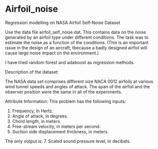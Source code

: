 # Airfoil_noise
Regression modelling on NASA Airfoil Self-Noise Dataset

Use the data file airfoil_self_noise.dat. This contains data on the noise generated by an airfoil type under different conditions. 
The task was to estimate the noise as a function of the conditions. (This is an important issue in the design of an aircraft, tbecause a badly designed airfoil will cause large noise impact on the environment.) 

I have tried random forest and adaboost as regression methods.

Description of the dataset:

The NASA data set comprises different size NACA 0012 airfoils at various wind tunnel speeds and angles of attack. The span of the airfoil and the observer position were the same in all of the experiments.

Attribute Information:
This problem has the following inputs:
1. Frequency, in Hertz.
2. Angle of attack, in degrees.
3. Chord length, in meters.
4. Free-stream velocity, in meters per second.
5. Suction side displacement thickness, in meters.
   
The only output is:
7. Scaled sound pressure level, in decibels.
